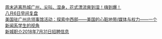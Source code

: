   
[周末逃离热城广州，尖叫、湿身，花式漂流爽到湿！嗨到爆！](http://www.dianyue.me/archives/383/fziamdr2bwrst914/)  
[八月6日早间复盘](http://www.dianyue.me/archives/054/gnmtyda3szpg8gn7/)  
[美国驻广州总领事馆活动：探索中西部——美国的心脏地带/媒体与权力——一个新闻系学生的视角](http://www.dianyue.me/archives/677/nlj1qtjiswivglp4/)  
[新城职介2018年7月31日招聘信息](http://www.dianyue.me/archives/717/syjumgxmtc7bt05k/)